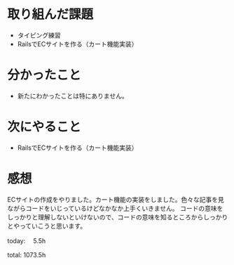 #  取り組んだ課題
- タイピング練習
- RailsでECサイトを作る（カート機能実装）


# 分かったこと
- 新たにわかったことは特にありません。

# 次にやること
- RailsでECサイトを作る（カート機能実装）


# 感想
ECサイトの作成をやりました。カート機能の実装をしました。色々な記事を見ながらコードをいじっているけどなかなか上手くいきません。
コードの意味をしっかりと理解しないといけないので、コードの意味を知るところからしっかりとやっていこうと思います。


today: 　5.5h

total: 1073.5h
